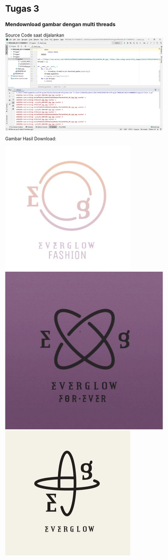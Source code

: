 # Tugas 3

<h3>Mendownload gambar dengan multi threads </h3>

Source Code saat dijalankan 
<img src="https://github.com/atikakiki/PROGJAR_05111740000015/blob/master/tugas3/gambar/ss.PNG"></img>

Gambar Hasil Download:

<img src="https://github.com/atikakiki/PROGJAR_05111740000015/blob/master/tugas3/gambar/-vyLKy9h_400x400.jpg.jpg"></img>
<img src="https://github.com/atikakiki/PROGJAR_05111740000015/blob/master/tugas3/gambar/be7edfb04d351d9044d3ebd40e8acf8e3a648384_00.jpg.jpg"></img>
<img src="https://github.com/atikakiki/PROGJAR_05111740000015/blob/master/tugas3/gambar/kTd1IxoB.jpg.jpg"></img>
